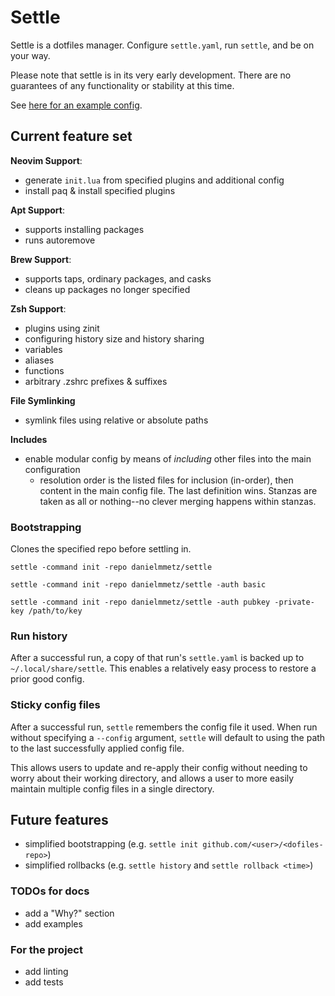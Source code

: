 # Settle

Settle is a dotfiles manager. Configure `settle.yaml`, run `settle`, and be on your way.

Please note that settle is in its very early development.
There are no guarantees of any functionality or stability at this time.

See [here for an example config](./settle.yaml).

## Current feature set

**Neovim Support**:
* generate `init.lua` from specified plugins and additional config
* install paq & install specified plugins

**Apt Support**:
* supports installing packages
* runs autoremove

**Brew Support**:
* supports taps, ordinary packages, and casks
* cleans up packages no longer specified

**Zsh Support**:
* plugins using zinit
* configuring history size and history sharing
* variables
* aliases
* functions
* arbitrary .zshrc prefixes & suffixes

**File Symlinking**
* symlink files using relative or absolute paths

**Includes**
* enable modular config by means of _including_ other files into the main configuration
  * resolution order is the listed files for inclusion (in-order), then content in the main config file.
    The last definition wins. Stanzas are taken as all or nothing--no clever merging happens within stanzas.

### Bootstrapping

Clones the specified repo before settling in.

`settle -command init -repo danielmmetz/settle`

`settle -command init -repo danielmmetz/settle -auth basic`

`settle -command init -repo danielmmetz/settle -auth pubkey -private-key /path/to/key`

### Run history

After a successful run, a copy of that run's `settle.yaml` is backed up to `~/.local/share/settle`.
This enables a relatively easy process to restore a prior good config.

### Sticky config files

After a successful run, `settle` remembers the config file it used.
When run without specifying a `--config` argument,
`settle` will default to using the path to the last successfully applied config file.

This allows users to update and re-apply their config without needing to worry about their working directory,
and allows a user to more easily maintain multiple config files in a single directory.

## Future features

* simplified bootstrapping (e.g. `settle init github.com/<user>/<dofiles-repo>`)
* simplified rollbacks (e.g. `settle history` and `settle rollback <time>`)

### TODOs for docs

* add a "Why?" section
* add examples

### For the project

* add linting
* add tests
